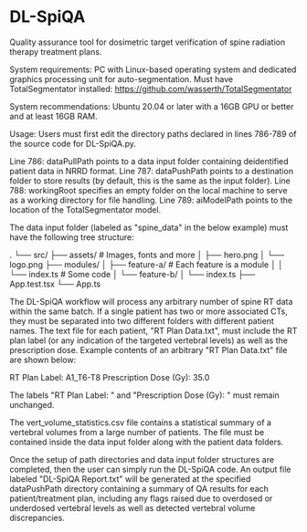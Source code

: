 # DL-SpiQA
Quality assurance tool for dosimetric target verification of spine radiation therapy treatment plans.

System requirements:
PC with Linux-based operating system and dedicated graphics processing unit for auto-segmentation. Must have TotalSegmentator installed: https://github.com/wasserth/TotalSegmentator

System recommendations:
Ubuntu 20.04 or later with a 16GB GPU or better and at least 16GB RAM.

Usage:
Users must first edit the directory paths declared in lines 786-789 of the source code for DL-SpiQA.py.

Line 786: dataPullPath points to a data input folder containing deidentified patient data in NRRD format.
Line 787: dataPushPath points to a destination folder to store results (by default, this is the same as the input folder).
Line 788: workingRoot specifies an empty folder on the local machine to serve as a working directory for file handling.
Line 789: aiModelPath points to the location of the TotalSegmentator model.

The data input folder (labeled as "spine_data" in the below example) must have the following tree structure:


.
└── src/
    ├── assets/           # Images, fonts and more
    │   ├── hero.png
    │   └── logo.png
    ├── modules/
    │   ├── feature-a/    # Each feature is a module
    │   │   └── index.ts  # Some code
    │   └── feature-b/
    │       └── index.ts
    ├── App.test.tsx
    └── App.ts

The DL-SpiQA workflow will process any arbitrary number of spine RT data within the same batch. If a single patient has two or more associated CTs, they must be separated into two different folders with different patient names.
The text file for each patient, "RT Plan Data.txt", must include the RT plan label (or any indication of the targeted vertebral levels) as well as the prescription dose.
Example contents of an arbitrary "RT Plan Data.txt" file are shown below:

RT Plan Label: A1_T6-T8
Prescription Dose (Gy): 35.0

The labels "RT Plan Label: " and "Prescription Dose (Gy): " must remain unchanged.

The vert_volume_statistics.csv file contains a statistical summary of a vertebral volumes from a large number of patients. The file must be contained inside the data input folder along with the patient data folders.


Once the setup of path directories and data input folder structures are completed, then the user can simply run the DL-SpiQA code. An output file labeled "DL-SpiQA Report.txt" will be generated at the specified dataPushPath directory containing a summary of QA results for each patient/treatment plan, including any flags raised due to overdosed or underdosed vertebral levels as well as detected vertebral volume discrepancies.
